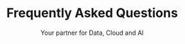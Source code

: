 ---
title: "Frequently Asked Questions"
subtitle: "Your partner for Data, Cloud and AI"
# meta description
description: "DataFortress.cloud (GmbH) specializes in delivering scalable data engineering, cloud infrastructure, and Kubernetes solutions for enterprise customers. We provide customized services, including cloud migration, DevOps integration, Kubernetes orchestration, and secure data pipeline management. With expertise in multi-cloud and hybrid environments, we help businesses optimize performance, ensure security, and achieve cost efficiency. Trusted by enterprises across industries, DataFortress.cloud is your partner in transforming IT infrastructure for the modern cloud era."
draft: false
layout: "faq"

faq_list:
- title: "What services does DataFortress.cloud provide for enterprise customers?"
  content: "DataFortress.cloud offers comprehensive data engineering, cloud, and Kubernetes solutions tailored for enterprise needs. Our services include cloud migration, infrastructure automation, DevOps integration, Kubernetes orchestration, data pipeline design, and management."

- title: "How can DataFortress.cloud help with cloud migration for large enterprises?"
  content: "We specialize in seamless cloud migration strategies, ensuring minimal disruption to business operations. DataFortress.cloud assesses your existing infrastructure, plans and implements migration processes, and provides ongoing support to optimize performance post-migration."

- title: "What Kubernetes solutions does DataFortress.cloud offer for businesses?"
  content: "DataFortress.cloud provides customized Kubernetes services, including deployment, monitoring, scaling, and management of containerized applications. We ensure that enterprises leverage Kubernetes for high availability, automation, and orchestration in cloud environments."

- title: "How does DataFortress.cloud ensure data security and compliance for enterprises?"
  content: "We follow industry best practices to ensure that all data engineering and cloud solutions meet strict security standards. This includes encryption, access control, compliance with GDPR and other regulations, and secure cloud architectures."

- title: "Can DataFortress.cloud assist in setting up a hybrid cloud environment?"
  content: "Yes, DataFortress.cloud can design and implement hybrid cloud environments, allowing businesses to utilize both on-premises and cloud infrastructure seamlessly. Our solutions ensure flexibility, scalability, and secure connectivity between private and public clouds."

- title: "What is the process for integrating DataFortress.cloud’s solutions into existing enterprise systems?"
  content: "Our process starts with an in-depth analysis of your current systems and business goals. We then design a tailored solution, implement it with minimal disruption, and provide ongoing support to ensure smooth integration and optimal performance."

- title: "How does DataFortress.cloud optimize cloud infrastructure for cost efficiency?"
  content: "We analyze your cloud usage patterns and workloads to identify opportunities for cost savings. By implementing autoscaling, efficient resource allocation, and strategic cloud provider selections, DataFortress.cloud helps enterprises reduce operational costs."

- title: "What are the benefits of using Kubernetes for enterprise applications with DataFortress.cloud?"
  content: "Kubernetes offers unparalleled scalability, automation, and resource efficiency. DataFortress.cloud enables enterprises to utilize Kubernetes for deploying and managing containerized applications, improving fault tolerance, reducing downtime, and ensuring smooth scalability."

- title: "Does DataFortress.cloud offer support for multi-cloud environments?"
  content: "Yes, we provide multi-cloud solutions, enabling enterprises to leverage services from multiple cloud providers while maintaining control, security, and efficiency. DataFortress.cloud ensures a seamless experience across AWS, Azure, Google Cloud, and other platforms."

- title: "How does DataFortress.cloud handle scalability challenges for enterprise-level cloud systems?"
  content: "We design cloud architectures that can scale on demand based on your business needs. Using Kubernetes and automated infrastructure tools, DataFortress.cloud ensures that your applications can handle varying loads without compromising performance or security."

- title: "Can DataFortress.cloud assist with DevOps practices for cloud and Kubernetes deployments?"
  content: "Absolutely. DataFortress.cloud integrates DevOps principles into cloud and Kubernetes deployments, streamlining development, testing, and production processes. We automate CI/CD pipelines, infrastructure provisioning, and monitoring to ensure faster, more reliable releases."

- title: "What industries does DataFortress.cloud specialize in for data engineering solutions?"
  content: "DataFortress.cloud works with a wide range of industries, including automotive, manufacturing, finance, healthcare, and retail. Our expertise helps enterprises in these sectors optimize their data workflows, ensuring efficient data handling and insightful analytics."

- title: "How long does it take to implement a data engineering solution with DataFortress.cloud?"
  content: "The timeline varies based on the complexity of the project. After an initial assessment, we provide a clear roadmap, and typically, our solutions are implemented within a few weeks to a few months, depending on the scope of work."

- title: "What makes DataFortress.cloud’s Kubernetes services unique for enterprise customers?"
  content: "Our Kubernetes services are tailored for enterprise-scale deployments, focusing on security, automation, and high availability. DataFortress.cloud brings extensive experience in scaling Kubernetes clusters and integrating them into diverse cloud infrastructures, ensuring a robust and reliable solution."

- title: "How does DataFortress.cloud ensure high availability and performance for cloud-native applications?"
  content: "We use best practices like autoscaling, load balancing, and failover strategies to ensure high availability. DataFortress.cloud also monitors your cloud-native applications continuously, addressing performance bottlenecks proactively and ensuring optimal uptime."

---